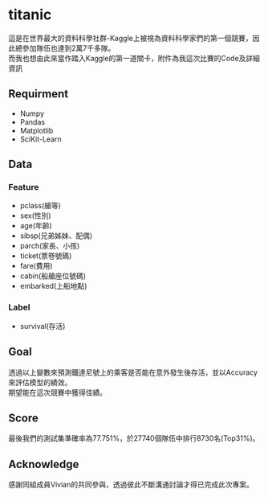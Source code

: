 # titanic
這是在世界最大的資料科學社群-Kaggle上被視為資料科學家們的第一個競賽，因此總參加隊伍也達到2萬7千多隊。<br />
而我也想由此來當作踏入Kaggle的第一道關卡，附件為我這次比賽的Code及詳細資訊
## Requirment
* Numpy
* Pandas
* Matplotlib
* SciKit-Learn
## Data
### Feature
* pclass(艙等)
* sex(性別)
* age(年齡)
* sibsp(兄弟姊妹、配偶)
* parch(家長、小孩)
* ticket(票卷號碼)
* fare(費用)
* cabin(船艙座位號碼)
* embarked(上船地點)
### Label
* survival(存活)
## Goal
透過以上變數來預測鐵達尼號上的乘客是否能在意外發生後存活，並以Accuracy來評估模型的績效。<br />
期望能在這次競賽中獲得佳績。
## Score
最後我們的測試集準確率為77.751%，於27740個隊伍中排行8730名(Top31%)。
## Acknowledge
感謝同組成員Vivian的共同參與，透過彼此不斷溝通討論才得已完成此次專案。
